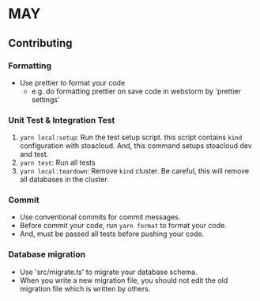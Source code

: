 # MAY

## Contributing

### Formatting
- Use prettier to format your code
  - e.g. do formatting prettier on save code in webstorm by 'prettier settings'

### Unit Test & Integration Test
1. `yarn local:setup`: Run the test setup script. this script contains `kind` configuration with stoacloud. And, this command setups stoacloud dev and test.
2. `yarn test`: Run all tests
3. `yarn local:teardown`: Remove `kind` cluster. Be careful, this will remove all databases in the cluster.

### Commit
- Use conventional commits for commit messages.
- Before commit your code, run `yarn format` to format your code.
- And, must be passed all tests before pushing your code.

### Database migration
- Use 'src/migrate.ts' to migrate your database schema.
- When you write a new migration file, you should not edit the old migration file which is written by others.